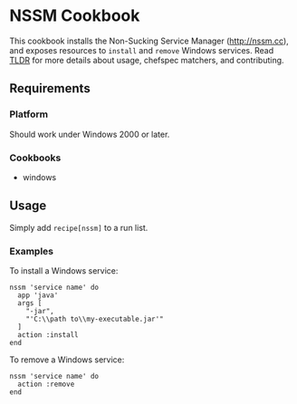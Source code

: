 # NSSM Cookbook

This cookbook installs the Non-Sucking Service Manager (http://nssm.cc), and exposes resources to `install` and `remove` Windows services.
Read [TLDR](TLDR.md) for more details about usage, chefspec matchers, and contributing.

## Requirements

### Platform

Should work under Windows 2000 or later.  

### Cookbooks

- windows

## Usage

Simply add `recipe[nssm]` to a run list.

### Examples

To install a Windows service:

    nssm 'service name' do
      app 'java'
      args [
        "-jar",
        "'C:\\path to\\my-executable.jar'"
      ]
      action :install
    end

To remove a Windows service:

    nssm 'service name' do
      action :remove
    end
    